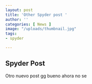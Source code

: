 ```yaml
---
layout: post
title: 'Other Spyder post '
author: ''
categories: [ News ]
image: "/uploads/thumbnail.jpg"
tags:
- spyder

---
```

## Spyder Post

Otro nuevo post gg bueno ahora no se